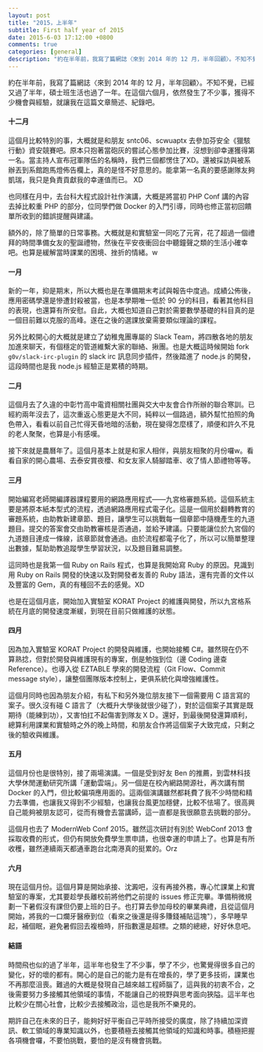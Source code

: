 ```yaml
---
layout: post
title: "2015，上半年"
subtitle: First half year of 2015
date: 2015-6-03 17:12:00 +0800
comments: true
categories: [general]
description: "約在半年前，我寫了篇網誌〈來到 2014 年的 12 月，半年回顧〉。不知不覺，已經又過了半年，碩士班生活也過了一年。在這個六個月，依然發生了不少事，獲得不少機會與經驗，就讓我在這篇文章簡述、紀錄吧。"
---
```


約在半年前，我寫了篇網誌〈來到 2014 年的 12 月，半年回顧〉。不知不覺，已經又過了半年，碩士班生活也過了一年。在這個六個月，依然發生了不少事，獲得不少機會與經驗，就讓我在這篇文章簡述、紀錄吧。

<!-- more -->

#### 十二月

這個月比較特別的事，大概就是和朋友 sntc06、scwuaptx 去參加芬安全《獵駭行動》資安競賽吧。原本只抱著當砲灰的嘗試心態參加比賽，沒想到卻幸運獲得第一名。當主持人宣布冠軍隊伍的名稱時，我們三個都愣住了XD。還被採訪與被系辦丟到系館跑馬燈佈告欄上，真的是怪不好意思的。能拿第一名真的要感謝隊友夠凱瑞，我只是負責貢獻我的幸運值而已。 XD

也同樣在月中，去台科大程式設計社作演講，大概是將當初 PHP Conf 講的內容去掉比較重 PHP 的部分，位同學們做 Docker 的入門引導，同時也修正當初回饋單所收到的錯誤提醒與建議。

額外的，除了簡單的日常事務。大概就是和實驗室一同吃了元宵，花了超過一個禮拜的時間準備女友的聖誕禮物，然後在平安夜衝回台中聽鐘聲之類的生活小確幸吧。也算是緩解當時課業的困境、挫折的情緒。w


#### 一月

新的一年，抑是期末，所以大概也是在準備期末考試與報告中度過。成績公佈後，應用密碼學還是慘遭封殺被當，也是本學期唯一低於 90 分的科目，看著其他科目的表現，也還算有所安慰。自此，大概也知道自己對於需要數學基礎的科目真的是一個目前難以克服的高峰。遂在之後的選課放棄需要類似理論的課程。

另外比較開心的大概就是建立了幼稚鬼團專屬的 Slack Team，將四散各地的朋友加進來聊天，有個穩定的管道維繫大家的聯絡、揪團。也是大概這時候開始 fork `g0v/slack-irc-plugin` 的 slack irc 訊息同步插件，然後踏進了 node.js 的開發，這段時間也是我 node.js 經驗正是累積的時期。


#### 二月

這個月去了久違的中彰竹高中電資相關社團與交大中友會合作所辦的聯合寒訓。已經約兩年沒去了，這次重返心態更是大不同，純粹以一個路過，額外幫忙拍照的角色帶入，看看以前自己忙得天昏地暗的活動，現在變得怎麼樣了，順便和許久不見的老人聚聚，也算是小有感嘆。

接下來就是農曆年了。這個月基本上就是和家人相伴，與朋友相聚的月份囉w。看看自家的開心農場、去泰安賞夜櫻、和女友家人騎腳踏車、收了情人節禮物等等。


#### 三月

開始編寫老師開編譯器課程要用的網路應用程式——九宮格審題系統。這個系統主要是將原本紙本型式的流程，透過網路應用程式電子化。這是一個用於翻轉教育的審題系統，由助教新建章節、題目，讓學生可以挑戰每一個章節中隨機產生的九道題目。提交的答案會交由助教審核是否通過，並給予建議。只要能讓位於九宮個的九道題目連成一條線，該章節就會通過。由於流程都電子化了，所以可以簡單整理出數據，幫助助教追蹤學生學習狀況，以及題目難易調整。

這同時也是我第一個 Ruby on Rails 程式，也算是我開始寫 Ruby 的原因。見識到用 Ruby on Rails 開發的快速以及對開發者友善的 Ruby 語法，還有完善的文件以及豐富的 Gem，真的有種回不去的感覺。XD

也是在這個月底，開始加入實驗室 KORAT Project 的維護與開發，所以九宮格系統在月底的開發速度漸緩，到現在目前只做維護的狀態。


#### 四月

因為加入實驗室 KORAT Project 的開發與維護，也開始接觸 C#。雖然現在仍不算熟捻，但對於開發與維護現有的專案，倒是勉強到位（邊 Coding 邊查 Reference）。也導入從 EZTABLE 學來的開發流程（Git Flow、Commit message style），讓整個團隊版本控制上，更俱系統化與增強維護性。

這個月同時也因為朋友介紹，有私下和另外幾位朋友接下一個需要用 C 語言寫的案子。很久沒有碰 C 語言了（大概升大學後就很少碰了），對於這個案子其實是既期待（能練到功），又害怕扛不起傷害到隊友ＸＤ。還好，到最後開發還算順利，總算利用課業和實驗時之外的晚上時間，和朋友合作將這個案子大致完成，只剩之後的驗收與維護。


#### 五月

這個月份也是很特別，接了兩場演講。一個是受到好友 Ben 的推薦，到雲林科技大學休閒運動研究所講「運動雲端」。另一個是在校內網路開源社，再次講有關 Docker 的入門，但比較偏項應用面的。這兩個演講雖然都耗費了我不少時間和精力去準備，也讓我又得到不少經驗，也讓我台風更加穩健，比較不怯場了。很高興自己能夠被朋友認可，從而有機會去當講師，這一直都是我很願意去挑戰的部分。

這個月也去了 ModernWeb Conf 2015。雖然這次研討有別於 WebConf 2013 會採取收費的形式，但仍有開放免費學生票申請，也很幸運的申請上了。也算是有所收穫，雖然連續兩天都通車跑台北南港真的挺累的。Orz


#### 六月

現在這個月份。這個月算是開始承接、沈澱吧，沒有再接外務，專心忙課業上和實驗室的專案，尤其要趁學長離校前將他們之前提的 issues 修正完畢。準備稍微規劃一下暑假沒有課但仍要上班的日子。也打算去參加母校的畢業典禮，且從這個月開始，將我的一口爛牙醫療到位（看來之後還是得多賺錢補貼這塊"），多早睡早起，補個眠，避免暑假回去複檢時，肝指數還是超標。之類的總總，好好休息吧。


#### 結語

時間飛也似的過了半年，這半年也發生了不少事，學了不少，也驚覺得很多自己的變化，好的壞的都有。開心的是自己的能力是有在增長的，學了更多技術，課業也不再那麼沮喪。難過的大概是發現自己越來越工程師腦了，這與我的初衷不合，之後需要努力多接觸其他領域的事情，不能讓自己的視野與思考面向狹隘。這半年也比較少在關心社會，比較少去接觸政治，這也是我所不樂見的。

期許自己在未來的日子，能夠好好平衡自己平時所接受的廣度，除了持續加深資訊、軟工領域的專業知識以外，也要積極去接觸其他領域的知識和時事。積極把握各項機會囉，不要怕挑戰，要怕的是沒有機會挑戰。
